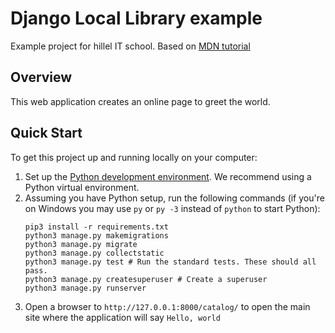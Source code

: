 # Django Local Library example

Example project for hillel IT school. Based on [MDN tutorial](https://developer.mozilla.org/en-US/docs/Learn/Server-side/Django/Tutorial_local_library_website)

## Overview

This web application creates an online page to greet the world.

## Quick Start

To get this project up and running locally on your computer:
1. Set up the [Python development environment](https://developer.mozilla.org/en-US/docs/Learn/Server-side/Django/development_environment).
   We recommend using a Python virtual environment.
2. Assuming you have Python setup, run the following commands (if you're on Windows you may use `py` or `py -3` instead of `python` to start Python):
   ```
   pip3 install -r requirements.txt
   python3 manage.py makemigrations
   python3 manage.py migrate
   python3 manage.py collectstatic
   python3 manage.py test # Run the standard tests. These should all pass.
   python3 manage.py createsuperuser # Create a superuser
   python3 manage.py runserver
   ```
3. Open a browser to `http://127.0.0.1:8000/catalog/` to open the main site where the application will say `Hello, world`

